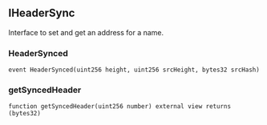 ## IHeaderSync

Interface to set and get an address for a name.

### HeaderSynced

```solidity
event HeaderSynced(uint256 height, uint256 srcHeight, bytes32 srcHash)
```

### getSyncedHeader

```solidity
function getSyncedHeader(uint256 number) external view returns (bytes32)
```
